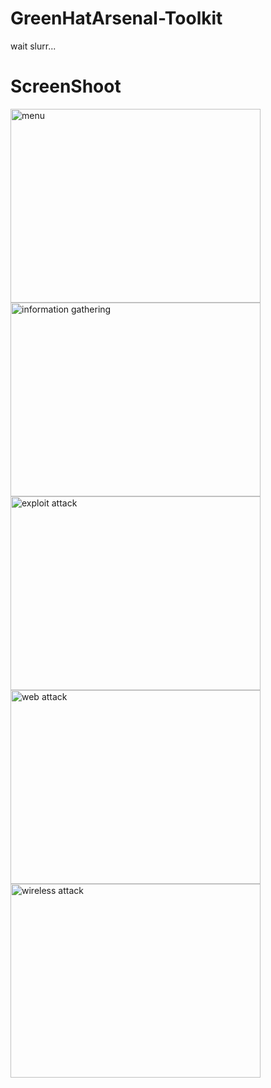 # GreenHatArsenal-Toolkit
wait slurr...

# ScreenShoot
<img src="/images/1" alt="menu" style="width:400px;height:310px;"> <img src="/images/2" alt="information gathering" style="width:400px;height:310px;">
<img src="/images/3" alt="exploit attack" style="width:400px;height:310px;"> <img src="/images/4" alt="web attack" style="width:400px;height:310px;">
<img src="/images/5" alt="wireless attack" style="width:400px;height:310px;"> 
